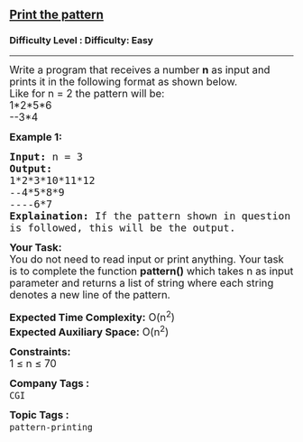 <h2><a href="https://www.geeksforgeeks.org/problems/print-the-pattern1025/1?page=1&company=CGI&sortBy=submissions">Print the pattern</a></h2><h3>Difficulty Level : Difficulty: Easy</h3><hr><div class="problems_problem_content__Xm_eO"><p><span style="font-size:18px">Write a program that receives a number <strong>n</strong> as input and prints it in the following format as shown below.<br>
Like for n = 2 the pattern will be:<br>
1*2*5*6<br>
--3*4</span></p>

<p><strong><span style="font-size:18px">Example 1:</span></strong></p>

<pre><span style="font-size:18px"><strong>Input:</strong> n = 3
<strong>Output: </strong>
1*2*3*10*11*12
--4*5*8*9
----6*7
<strong>Explaination:</strong> If the pattern shown in question 
is followed, this will be the output.</span></pre>

<p><span style="font-size:18px"><strong>Your Task:</strong><br>
You do not need to read input or print anything. Your task is to complete the function <strong>pattern()</strong> which takes n as input parameter and returns a list of string where each string denotes a new line of the pattern.</span></p>

<p><span style="font-size:18px"><strong>Expected Time Complexity:</strong> O(n<sup>2</sup>)<br>
<strong>Expected Auxiliary Space:</strong> O(n<sup>2</sup>)</span></p>

<p><span style="font-size:18px"><strong>Constraints:</strong><br>
1 ≤ n ≤ 70&nbsp;&nbsp;</span></p>
</div><p><span style=font-size:18px><strong>Company Tags : </strong><br><code>CGI</code>&nbsp;<br><p><span style=font-size:18px><strong>Topic Tags : </strong><br><code>pattern-printing</code>&nbsp;